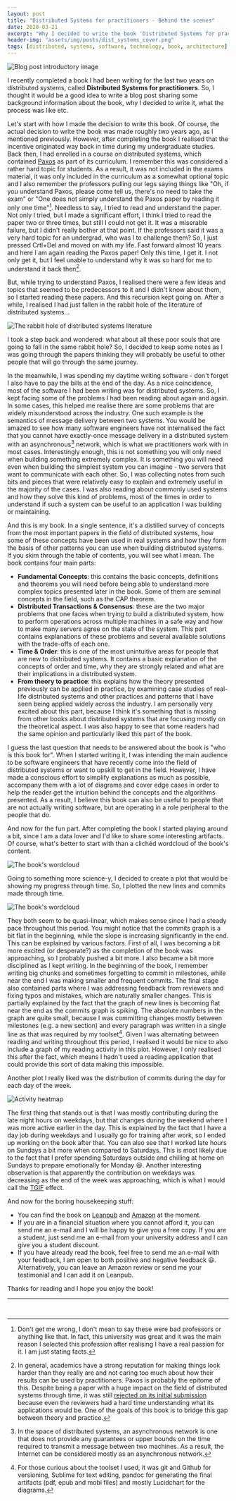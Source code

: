 ```yaml
---
layout: post
title: "Distributed Systems for practitioners - Behind the scenes"
date: 2020-03-21
excerpt: "Why I decided to write the book 'Distributed Systems for practitioners' and more"
header-img: "assets/img/posts/dist_systems_cover.png"
tags: [distributed, systems, software, technology, book, architecture]
---
```


![Blog post introductory image](../assets/img/posts/dist_systems_cover.png)

I recently completed a book I had been writing for the last two years on distributed systems, called **Distributed Systems for practitioners**. So, I thought it would be a good idea to write a blog post sharing some background information about the book, why I decided to write it, what the process was like etc. 

Let's start with how I made the decision to write this book. Of course, the actual decision to write the book was made roughly two years ago, as I mentioned previously. However, after completing the book I realised that the incentive originated way back in time during my undergraduate studies. Back then, I had enrolled in a course on distributed systems, which contained [Paxos](https://en.wikipedia.org/wiki/Paxos_(computer_science)) as part of its curriculum. I remember this was considered a rather hard topic for students. As a result, it was not included in the exams material, it was only included in the curriculum as a somewhat optional topic and I also remember the professors pulling our legs saying things like "Oh, if you understand Paxos, please come tell us, there's no need to take the exam" or "One does not simply understand the Paxos paper by reading it only one time"[^ntua_caveat]. Needless to say, I tried to read and understand the paper. Not only I tried, but I made a significant effort, I think I tried to read the paper two or three times, but still I could not get it. It was a miserable failure, but I didn't really bother at that point. If the professors said it was a very hard topic for an undergrad, who was I to challenge them? So, I just pressed Crtl+Del and moved on with my life. Fast forward almost 10 years and here I am again reading the Paxos paper! Only this time, I get it. I not only get it, but I feel unable to understand why it was so hard for me to understand it back then[^paxos_story].

But, while trying to understand Paxos, I realised there were a few ideas and topics that seemed to be predecessors to it and I didn't know about them, so I started reading these papers. And this recursion kept going on. After a while, I realised I had just fallen in the rabbit hole of the literature of distributed systems...

![The rabbit hole of distributed systems literature](../assets/img/posts/rabbit_hole.png)

I took a step back and wondered: what about all these poor souls that are going to fall in the same rabbit hole? So, I decided to keep some notes as I was going through the papers thinking they will probably be useful to other people that will go through the same journey. 

In the meanwhile, I was spending my daytime writing software - don't forget I also have to pay the bills at the end of the day. As a nice coincidence, most of the software I had been writing was for distributed systems. So, I kept facing some of the problems I had been reading about again and again. In some cases, this helped me realise there are some problems that are widely misunderstood across the industry. One such example is the semantics of message delivery between two systems. You would be amazed to see how many software engineers have not internalised the fact that you cannot have exactly-once message delivery in a distributed system with an asynchronous[^asynchronous_network] network, which is what we practitioners work with in most cases. Interestingly enough, this is not something you will only need when building something extremely complex. It is something you will need even when building the simplest system you can imagine - two servers that want to communicate with each other. So, I was collecting notes from such bits and pieces that were relatively easy to explain and extremely useful in the majority of the cases. I was also reading about commonly used systems and how they solve this kind of problems, most of the times in order to understand if such a system can be useful to an application I was building or maintaining.

And this is my book. In a single sentence, it's a distilled survey of concepts from the most important papers in the field of distributed systems, how some of these concepts have been used in real systems and how they form the basis of other patterns you can use when building distributed systems. If you skim through the table of contents, you will see what I mean. The book contains four main parts:

* **Fundamental Concepts**: this contains the basic concepts, definitions and theorems you will need before being able to understand more complex topics presented later in the book. Some of them are seminal concepts in the field, such as the CAP theorem.
* **Distributed Transactions & Consensus**: these are the two major problems that one faces when trying to build a distributed system, how to perform operations across multiple machines in a safe way and how to make many servers agree on the state of the system. This part contains explanations of these problems and several available solutions with the trade-offs of each one.
* **Time & Order**: this is one of the most unintuitive areas for people that are new to distributed systems. It contains a basic explanation of the concepts of order and time, why they are strongly related and what are their implications in a distributed system.
* **From theory to practice**: this explains how the theory presented previously can be applied in practice, by examining case studies of real-life distributed systems and other practices and patterns that I have seen being applied widely across the industry. I am personally very excited about this part, because I think it's something that is missing from other books about distributed systems that are focusing mostly on the theoretical aspect. I was also happy to see that some readers had the same opinion and particularly liked this part of the book.

I guess the last question that needs to be answered about the book is "who is this book for". When I started writing it, I was intending the main audience to be software engineers that have recently come into the field of distributed systems or want to upskill to get in the field. However, I have made a conscious effort to simplify explanations as much as possible, accompany them with a lot of diagrams and cover edge cases in order to help the reader get the intuition behind the concepts and the algorithms presented. As a result, I believe this book can also be useful to people that are not actually writing software, but are operating in a role peripheral to the people that do.

And now for the fun part. After completing the book I started playing around a bit, since I am a data lover and I'd like to share some interesting artifacts. Of course, what's better to start with than a clichéd wordcloud of the book's content.

![The book's wordcloud](../assets/img/posts/wordcloud.png)

Going to something more science-y, I decided to create a plot that would be showing my progress through time. So, I plotted the new lines and commits made through time.

![The book's wordcloud](../assets/img/posts/commits_by_author.png)

They both seem to be quasi-linear, which makes sense since I had a steady pace throughout this period. You might notice that the commits graph is a bit flat in the beginning, while the slope is increasing significantly in the end. This can be explained by various factors. First of all, I was becoming a bit more excited (or desperate?) as the completion of the book was approaching, so I probably pushed a bit more. I also became a bit more disciplined as I kept writing. In the beginning of the book, I remember writing big chunks and sometimes forgetting to commit in milestones, while near the end I was making smaller and frequent commits. The final stage also contained parts where I was addressing feedback from reviewers and fixing typos and mistakes, which are naturally smaller changes. This is partially explained by the fact that the graph of new lines is becoming flat near the end as the commits graph is spiking. The absolute numbers in the graph are quite small, because I was committing changes mostly between milestones (e.g. a new section) and every paragraph was written in a single line as that was required by my toolset[^toolset]. Given I was alternating between reading and writing throughout this period, I realised it would be nice to also include a graph of my reading activity in this plot. However, I only realised this after the fact, which means I hadn't used a reading application that could provide this sort of data making this impossible.

Another plot I really liked was the distribution of commits during the day for each day of the week.

![Activity heatmap](../assets/img/posts/heatmap.png)

The first thing that stands out is that I was mostly contributing during the late night hours on weekdays, but that changes during the weekend where I was more active earlier in the day. This is explained by the fact that I have a day job during weekdays and I usually go for training after work, so I ended up working on the book after that. You can also see that I worked late hours on Sundays a bit more when compared to Saturdays. This is most likely due to the fact that I prefer spending Saturdays outside and chilling at home on Sundays to prepare emotionally for Monday :laughing:. Another interesting observation is that apparently the contribution on weekdays was decreasing as the end of the week was approaching, which is what I would call the [TGIF](https://en.wikipedia.org/wiki/Thank_God_It%27s_Friday) effect.

And now for the boring housekeeping stuff:

* You can find the book on [Leanpub](https://leanpub.com/distributed-systems-for-practitioners) and [Amazon](https://www.amazon.co.uk/Distributed-Systems-practitioners-Dimos-Raptis-ebook/dp/B086551JHY) at the moment.
* If you are in a financial situation where you cannot afford it, you can send me an e-mail and I will be happy to give you a free copy. If you are a student, just send me an e-mail from your university address and I can give you a student discount.
* If you have already read the book, feel free to send me an e-mail with your feedback, I am open to both positive and negative feedback :smiley:. Alternatively, you can leave an Amazon review or send me your testimonial and I can add it on Leanpub.

Thanks for reading and I hope you enjoy the book!

-----------------------------------------

<br/>

[^paxos_story]: In general, academics have a strong reputation for making things look harder than they really are and not caring too much about how their results can be used by practitioners. Paxos is probably the epitome of this. Despite being a paper with a huge impact on the field of distributed systems through time, it was still [rejected on its initial submission](http://lamport.azurewebsites.net/pubs/pubs.html#lamport-paxos) because even the reviewers had a hard time understanding what its applications would be. One of the goals of this book is to bridge this gap between theory and practice.
[^asynchronous_network]: In the space of distributed systems, an asynchronous network is one that does not provide any guarantees or upper bounds on the time required to transmit a message between two machines. As a result, the Internet can be considered mostly as an asynchronous network. 
[^ntua_caveat]: Don't get me wrong, I don't mean to say these were bad professors or anything like that. In fact, this university was great and it was the main reason I selected this profession after realising I have a real passion for it. I am just stating facts.
[^toolset]: For those curious about the toolset I used, it was git and Github for versioning, Sublime for text editing, pandoc for generating the final artifacts (pdf, epub and mobi files) and mostly Lucidchart for the diagrams.
